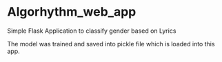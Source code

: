 # Algorhythm_web_app
Simple Flask Application to classify gender based on Lyrics

The model was trained and saved into pickle file which is loaded into this app.
